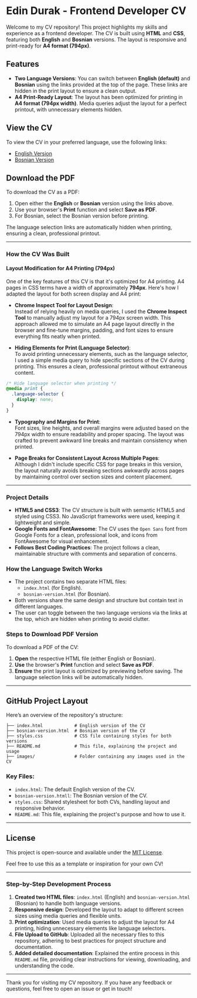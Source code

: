 # Edin Durak - Frontend Developer CV

Welcome to my CV repository! This project highlights my skills and experience as a frontend developer. The CV is built using **HTML** and **CSS**, featuring both **English** and **Bosnian** versions. The layout is responsive and print-ready for **A4 format (794px)**.

## Features
- **Two Language Versions**: You can switch between **English (default)** and **Bosnian** using the links provided at the top of the page. These links are hidden in the print layout to ensure a clean output.
- **A4 Print-Ready Layout**: The layout has been optimized for printing in **A4 format (794px width)**. Media queries adjust the layout for a perfect printout, with unnecessary elements hidden.

## View the CV
To view the CV in your preferred language, use the following links:
- [English Version](./index.html)
- [Bosnian Version](./bosnian-version.html)

## Download the PDF
To download the CV as a PDF:
1. Open either the **English** or **Bosnian** version using the links above.
2. Use your browser's **Print** function and select **Save as PDF**.
3. For Bosnian, select the Bosnian version before printing.

The language selection links are automatically hidden when printing, ensuring a clean, professional printout.

---

### How the CV Was Built

#### Layout Modification for A4 Printing (794px)

One of the key features of this CV is that it's optimized for A4 printing. A4 pages in CSS terms have a width of approximately **794px**. Here's how I adapted the layout for both screen display and A4 print:

- **Chrome Inspect Tool for Layout Design**:  
  Instead of relying heavily on media queries, I used the **Chrome Inspect Tool** to manually adjust my layout for a 794px screen width. This approach allowed me to simulate an A4 page layout directly in the browser and fine-tune margins, padding, and font sizes to ensure everything fits neatly when printed.

- **Hiding Elements for Print (Language Selector)**:  
  To avoid printing unnecessary elements, such as the language selector, I used a simple media query to hide specific sections of the CV during printing. This ensures a clean, professional printout without extraneous content.

```css
/* Hide language selector when printing */
@media print {
  .language-selector {
    display: none;
  }
}
```

- **Typography and Margins for Print**:  
  Font sizes, line heights, and overall margins were adjusted based on the 794px width to ensure readability and proper spacing. The layout was crafted to prevent awkward line breaks and maintain consistency when printed.

- **Page Breaks for Consistent Layout Across Multiple Pages**:  
  Although I didn't include specific CSS for page breaks in this version, the layout naturally avoids breaking sections awkwardly across pages by maintaining control over section sizes and content placement.

---

### Project Details
- **HTML5 and CSS3**: The CV structure is built with semantic HTML5 and styled using CSS3. No JavaScript frameworks were used, keeping it lightweight and simple.
- **Google Fonts and FontAwesome**: The CV uses the `Open Sans` font from Google Fonts for a clean, professional look, and icons from FontAwesome for visual enhancement.
- **Follows Best Coding Practices**: The project follows a clean, maintainable structure with comments and separation of concerns.

### How the Language Switch Works
- The project contains two separate HTML files:
  - `index.html` (for English).
  - `bosnian-version.html` (for Bosnian).
- Both versions share the same design and structure but contain text in different languages.
- The user can toggle between the two language versions via the links at the top, which are hidden when printing to avoid clutter.

### Steps to Download PDF Version
To download a PDF of the CV:
1. **Open** the respective HTML file (either English or Bosnian).
2. **Use** the browser's **Print** function and select **Save as PDF**.
3. **Ensure** the print layout is optimized by previewing before saving. The language selection links will be automatically hidden.

---

## GitHub Project Layout
Here’s an overview of the repository's structure:

```
├── index.html            # English version of the CV
├── bosnian-version.html  # Bosnian version of the CV
├── styles.css            # CSS file containing styles for both versions
├── README.md             # This file, explaining the project and usage
├── images/               # Folder containing any images used in the CV
```

### Key Files:
- `index.html`: The default English version of the CV.
- `bosnian-version.htmll`: The Bosnian version of the CV.
- `styles.css`: Shared stylesheet for both CVs, handling layout and responsive behavior.
- `README.md`: This file, explaining the project's purpose and how to use it.

---

## License
This project is open-source and available under the [MIT License](./LICENSE).

Feel free to use this as a template or inspiration for your own CV!

---

### Step-by-Step Development Process
1. **Created two HTML files**: `index.html` (English) and `bosnian-version.html` (Bosnian) to handle both language versions.
2. **Responsive design**: Developed the layout to adapt to different screen sizes using media queries and flexible units.
3. **Print optimization**: Used media queries to adjust the layout for A4 printing, hiding unnecessary elements like language selectors.
4. **File Upload to GitHub**: Uploaded all the necessary files to this repository, adhering to best practices for project structure and documentation.
5. **Added detailed documentation**: Explained the entire process in this `README.md` file, providing clear instructions for viewing, downloading, and understanding the code.

---

Thank you for visiting my CV repository. If you have any feedback or questions, feel free to open an issue or get in touch!



